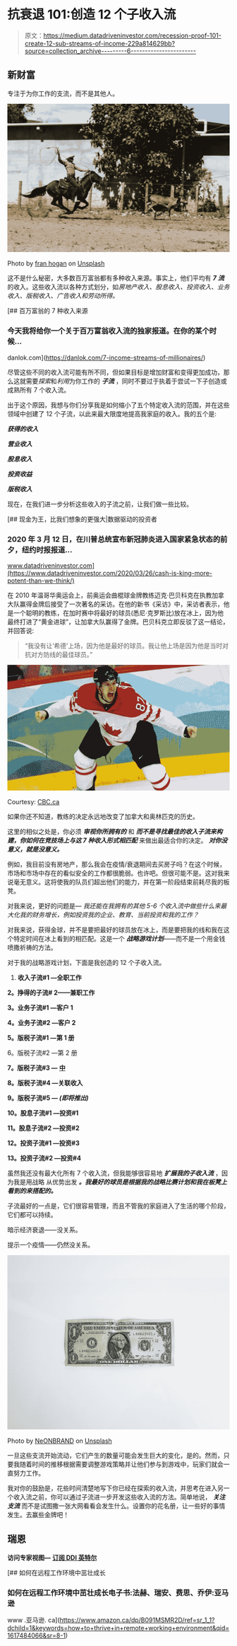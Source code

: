 # 抗衰退 101:创造 12 个子收入流

> 原文：<https://medium.datadriveninvestor.com/recession-proof-101-create-12-sub-streams-of-income-229a814629bb?source=collection_archive---------6----------------------->

## 新财富

专注于为你工作的支流，而不是其他人。

![](img/bd19405cb2d4d9781bcd57cdefaa2a05.png)

Photo by [fran hogan](https://unsplash.com/@franagain?utm_source=medium&utm_medium=referral) on [Unsplash](https://unsplash.com?utm_source=medium&utm_medium=referral)

这不是什么秘密，大多数百万富翁都有多种收入来源。事实上，他们平均有 ***7 流*** 的收入。这些收入流以各种方式划分，如*房地产收入、股息收入、投资收入、业务收入、版税收入、广告收入和劳动所得。*

[](https://danlok.com/7-income-streams-of-millionaires/) [## 百万富翁的 7 种收入来源

### 今天我将给你一个关于百万富翁收入流的独家报道。在你的某个时候…

danlok.com](https://danlok.com/7-income-streams-of-millionaires/) 

尽管这些不同的收入流可能有所不同，但如果目标是增加财富和变得更加成功，那么这就需要*探索*和*利用*为你工作的 ***子流*** ，同时不要过于执着于尝试一下子创造或成熟所有 7 个收入流。

出于这个原因，我想与你们分享我是如何缩小了五个特定收入流的范围，并在这些领域中创建了 12 个子流，以此来最大限度地提高我家庭的收入。我的五个是:

***获得的收入***

***营业收入***

***股息收入***

***投资收益***

***版税收入***

现在，在我们进一步分析这些收入的子流之前，让我们做一些比较。

[](https://www.datadriveninvestor.com/2020/03/26/cash-is-king-more-potent-than-we-think/) [## 现金为王，比我们想象的更强大|数据驱动的投资者

### 2020 年 3 月 12 日，在川普总统宣布新冠肺炎进入国家紧急状态的前夕，纽约时报报道…

www.datadriveninvestor.com](https://www.datadriveninvestor.com/2020/03/26/cash-is-king-more-potent-than-we-think/) 

在 2010 年温哥华奥运会上，前奥运会曲棍球金牌教练迈克·巴贝科克在执教加拿大队赢得金牌后接受了一次著名的采访。在他的新书《采访》中，采访者表示，他是一个聪明的教练，在加时赛中将最好的球员(悉尼·克罗斯比)放在冰上，因为他最终打进了“黄金进球”，让加拿大队赢得了金牌。巴贝科克立即反驳了这一结论，并回答说:

> “我没有让‘希德’上场，因为他是最好的球员。我让他上场是因为他是当时对抗对方防线的最佳球员。”

![](img/9a9da292198631b9076185479c542f73.png)

Courtesy: [CBC.ca](http://www.cbc.ca)

如果你还不知道，教练的决定永远地改变了加拿大和奥林匹克的历史。

这里的相似之处是，你必须 ***审视你所拥有的*** 和 ***而不是寻找最佳的收入子流来构建，你如何在竞技场上与这 7 种收入形式相匹配*** 来做出最适合你的决定。 ***对你没意义，就是没意义。***

例如，我目前没有房地产，那么我会在疫情/衰退期间去买房子吗？在这个时候，市场和市场中存在的看似安全的工作都很脆弱。也许吧。但很可能不是。这对我来说毫无意义。这将使我的队员们超出他们的能力，并在第一阶段结束前耗尽我的板凳。

对我来说，更好的问题是— *我还能在我拥有的其他 5-6 个收入流中做些什么来最大化我的财务增长，例如投资我的企业、教育、当前投资和我的工作？*

对我来说，获得金球，并不是要把最好的球员放在冰上，而是要把我的线和我在这个特定时间在冰上看到的相匹配。这是一个 ***战略游戏计划***——而不是一个用金钱喷撒祈祷的方法。

对于我的战略游戏计划，下面是我创造的 12 个子收入流。

1.  **收入子流#1 —全职工作**

**2。挣得的子流# 2——兼职工作**

**3。业务子流#1 —客户 1**

**4。业务子流#2 —客户 2**

**5。版税子流#1 —第 1 册**

6。版税子流#2 —第 2 册

**7。版税子流#3 —** [**中**](https://medium.com/u/504c7870fdb6?source=post_page-----229a814629bb--------------------------------)

**8。版税子流#4 —关联收入**

**9。版税子流#5 — *(即将推出)***

**10。股息子流#1 —投资#1**

**11。股息子流#2 —投资#2**

**12。投资子流#1 —投资#3**

**13。投资子流#2 —投资#4**

虽然我还没有最大化所有 7 个收入流，但我能够很容易地 ***扩展我的子收入流*** ，因为我是用战略 从优势出发 ***。我最好的球员是根据我的战略比赛计划和我在板凳上看到的来搭配的。***

子流最好的一点是，它们很容易管理，而且不管我的家庭进入了生活的哪个阶段，它们都可以持续。

暗示经济衰退——没关系。

提示一个疫情——仍然没关系。

![](img/573dd40ee62b231f5e95d6ecf7a6619e.png)

Photo by [NeONBRAND](https://unsplash.com/@neonbrand?utm_source=medium&utm_medium=referral) on [Unsplash](https://unsplash.com?utm_source=medium&utm_medium=referral)

一旦这些支流开始流动，它们产生的数量可能会发生巨大的变化，是的。然而，只要我随着时间的推移根据需要调整游戏策略并让他们参与到游戏中，玩家们就会一直努力工作。

我对你的鼓励是，花些时间清楚地写下你已经在探索的收入流，并思考在进入另一个收入流之前，你可以通过子流进一步开发这些收入流的方法。简单地说， ***关注支流*** 而不是试图撒一张大网看看会发生什么。设置你的花名册，让一些好的事情发生。去赢些金牌吧！

## **瑞恩**

**访问专家视图—** [**订阅 DDI 英特尔**](https://datadriveninvestor.com/ddi-intel)

[](https://www.amazon.ca/dp/B091MSMR2D/ref=sr_1_1?dchild=1&keywords=how+to+thrive+in+remote+working+environment&qid=1617484066&sr=8-1) [## 如何在远程工作环境中茁壮成长

### 如何在远程工作环境中茁壮成长电子书:法赫、瑞安、费思、乔伊:亚马逊

www .亚马逊. ca](https://www.amazon.ca/dp/B091MSMR2D/ref=sr_1_1?dchild=1&keywords=how+to+thrive+in+remote+working+environment&qid=1617484066&sr=8-1)